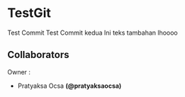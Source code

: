 # TestGit

Test Commit
Test Commit kedua
Ini teks tambahan lhoooo

## Collaborators

Owner :
  - Pratyaksa Ocsa __(@pratyaksaocsa)__